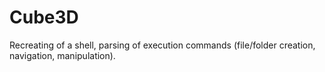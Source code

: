 # Cube3D

Recreating of a shell, parsing of execution commands (file/folder creation, navigation, manipulation).
